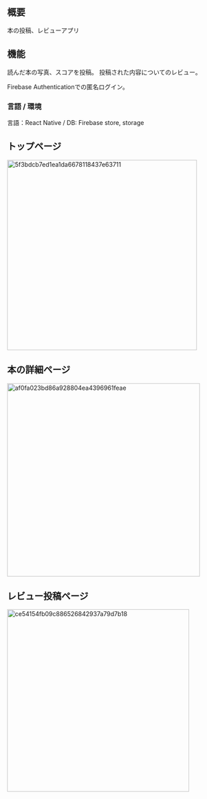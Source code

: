 ## 概要
本の投稿、レビューアプリ

## 機能
読んだ本の写真、スコアを投稿。
投稿された内容についてのレビュー。

Firebase Authenticationでの匿名ログイン。

### 言語 / 環境
言語：React Native / DB: Firebase store, storage

## トップページ
<img width="441" alt="5f3bdcb7ed1ea1da6678118437e63711" src="https://user-images.githubusercontent.com/72905756/101325913-dfcb3180-38af-11eb-9f4a-659f75ee69a8.png">

## 本の詳細ページ
<img width="448" alt="af0fa023bd86a928804ea4396961feae" src="https://user-images.githubusercontent.com/72905756/101325946-e9ed3000-38af-11eb-9bb0-0bed9814a4b5.png">

## レビュー投稿ページ
<img width="423" alt="ce54154fb09c886526842937a79d7b18" src="https://user-images.githubusercontent.com/72905756/101329143-566a2e00-38b4-11eb-9826-ea7857f33aa7.png">

